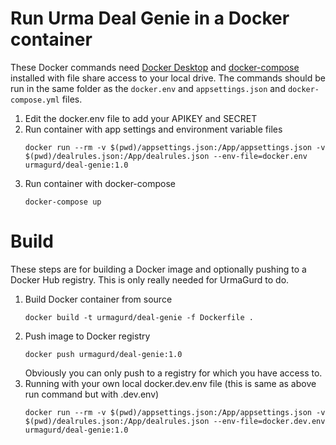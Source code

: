 # Run Urma Deal Genie in a Docker container
These Docker commands need [Docker Desktop](https://docs.docker.com/desktop/) and [docker-compose](https://docs.docker.com/compose/install/) installed with file share access to your local drive. The commands should be run in the same folder as the `docker.env` and `appsettings.json` and `docker-compose.yml` files.
1. Edit the docker.env file to add your APIKEY and SECRET
1. Run container with app settings and environment variable files
    ```
    docker run --rm -v $(pwd)/appsettings.json:/App/appsettings.json -v $(pwd)/dealrules.json:/App/dealrules.json --env-file=docker.env urmagurd/deal-genie:1.0
    ```
1. Run container with docker-compose
    ```
    docker-compose up
    ```

# Build
These steps are for building a Docker image and optionally pushing to a Docker Hub registry. This is only really needed for UrmaGurd to do.
1. Build Docker container from source
    ```
    docker build -t urmagurd/deal-genie -f Dockerfile .
    ```
1. Push image to Docker registry 
    ```
    docker push urmagurd/deal-genie:1.0
    ```
   Obviously you can only push to a registry for which you have access to.
1. Running with your own local docker.dev.env file (this is same as above run command but with .dev.env)
    ```
    docker run --rm -v $(pwd)/appsettings.json:/App/appsettings.json -v $(pwd)/dealrules.json:/App/dealrules.json --env-file=docker.dev.env urmagurd/deal-genie:1.0
    ```
